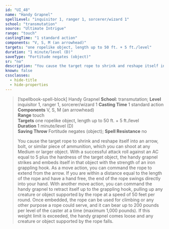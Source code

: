 ```yaml
---
id: "UI_48"
name: "Handy Grapnel"
spellLevel: "inquisitor 1, ranger 1, sorcerer/wizard 1"
school: "transmutation"
source: "Ultimate Intrigue"
range: "touch"
castingTime: "1 standard action"
components: "V, S, M (an arrowhead)"
targets: "one ropelike object, length up to 50 ft. + 5 ft./level"
duration: "1 minute/level (D)"
saveType: "Fortitude negates (object)"
sr: "no"
description: "You cause the target rope to shrink and reshape itself into an arrow, bolt, or similar piece of ammunition, which you can shoot at any Medium or larger object. With a successful attack roll against an AC equal to 5 plus the hardness of the target object, the handy grapnel strikes and embeds itself in that object with the strength of an iron grappling hook.  As a move action, you can command the rope to extend from the arrow. If you are within a distance equal to the length of the rope and have a hand free, the end of the rope swings directly into your hand. With another move action, you can command the handy grapnel to retract itself up to the grappling hook, pulling up any creature or object supported by the rope at a speed of 50 feet per round.  Once embedded, the rope can be used for climbing or any other purpose a rope could serve, and it can bear up to 200 pounds per level of the caster at a time (maximum 1,000 pounds). If this weight limit is exceeded, the handy grapnel comes loose and any creature or object supported by the rope falls."
known: false
cssclasses:
  - hide-title
  - hide-properties
---
```


> [!spellbook-spell-block] Handy Grapnel
> **School:** transmutation; **Level** inquisitor 1, ranger 1, sorcerer/wizard 1
> **Casting Time** 1 standard action  
> **Components** V, S, M (an arrowhead)  
> **Range** touch  
> **Targets** one ropelike object, length up to 50 ft. + 5 ft./level  
> **Duration** 1 minute/level (D)  
> **Saving Throw** Fortitude negates (object); **Spell Resistance** no
> 
> You cause the target rope to shrink and reshape itself into an arrow, bolt, or similar piece of ammunition, which you can shoot at any Medium or larger object. With a successful attack roll against an AC equal to 5 plus the hardness of the target object, the handy grapnel strikes and embeds itself in that object with the strength of an iron grappling hook.  As a move action, you can command the rope to extend from the arrow. If you are within a distance equal to the length of the rope and have a hand free, the end of the rope swings directly into your hand. With another move action, you can command the handy grapnel to retract itself up to the grappling hook, pulling up any creature or object supported by the rope at a speed of 50 feet per round.  Once embedded, the rope can be used for climbing or any other purpose a rope could serve, and it can bear up to 200 pounds per level of the caster at a time (maximum 1,000 pounds). If this weight limit is exceeded, the handy grapnel comes loose and any creature or object supported by the rope falls.
